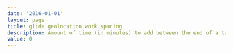 ```yaml
---
date: '2016-01-01'
layout: page
title: glide.geolocation.work.spacing
description: Amount of time (in minutes) to add between the end of a task and the travel start of the next 
value: 0
---
```

